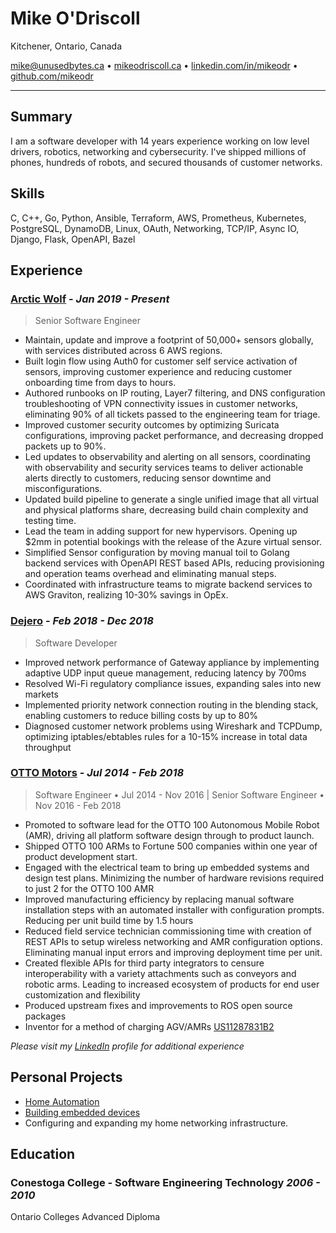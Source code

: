 # Mike O'Driscoll

Kitchener, Ontario, Canada

mike@unusedbytes.ca • [mikeodriscoll.ca](https://mikeodriscoll.ca) • [linkedin.com/in/mikeodr](https://linkedin.com/in/mikeodr) • [github.com/mikeodr](https://github.com/mikeodr)

---

## Summary

I am a software developer with 14 years experience working on low level drivers, robotics, networking and cybersecurity.
I've shipped millions of phones, hundreds of robots, and secured thousands of customer networks.

## Skills

C, C++, Go, Python, Ansible, Terraform, AWS, Prometheus, Kubernetes, PostgreSQL, DynamoDB, Linux, OAuth, Networking, TCP/IP, Async IO, Django, Flask, OpenAPI, Bazel

## Experience

### [**Arctic Wolf**](https://arcticwolf.com) - _Jan 2019 - Present_

> Senior Software Engineer

- Maintain, update and improve a footprint of 50,000+ sensors globally, with services distributed across 6 AWS regions.
- Built login flow using Auth0 for customer self service activation of sensors, improving customer experience and reducing customer onboarding time from days to hours.
- Authored runbooks on IP routing, Layer7 filtering, and DNS configuration troubleshooting of VPN connectivity issues in customer networks, eliminating 90% of all tickets passed to the engineering team for triage.
- Improved customer security outcomes by optimizing Suricata configurations, improving packet performance, and decreasing dropped packets up to 90%.
- Led updates to observability and alerting on all sensors, coordinating with observability and security services teams to deliver actionable alerts directly to customers, reducing sensor downtime and misconfigurations.
- Updated build pipeline to generate a single unified image that all virtual and physical platforms share, decreasing build chain complexity and testing time.
- Lead the team in adding support for new hypervisors. Opening up $2mm in potential bookings with the release of the Azure virtual sensor.
- Simplified Sensor configuration by moving manual toil to Golang backend services with OpenAPI REST based APIs, reducing provisioning and operation teams overhead and eliminating manual steps.
- Coordinated with infrastructure teams to migrate backend services to AWS Graviton, realizing 10-30% savings in OpEx.

### [**Dejero**](https://www.dejero.com/products/gateway) - _Feb 2018 - Dec 2018_

> Software Developer

- Improved network performance of Gateway appliance by implementing adaptive UDP input queue management, reducing latency by 700ms
- Resolved Wi-Fi regulatory compliance issues, expanding sales into new markets
- Implemented priority network connection routing in the blending stack, enabling customers to reduce billing costs by up to 80%
- Diagnosed customer network problems using Wireshark and TCPDump, optimizing iptables/ebtables rules for a 10-15% increase in total data throughput

### [**OTTO Motors**](https://ottomotors.com/) - _Jul 2014 - Feb 2018_

> Software Engineer • Jul 2014 - Nov 2016 | Senior Software Engineer • Nov 2016 - Feb 2018


- Promoted to software lead for the OTTO 100 Autonomous Mobile Robot (AMR), driving all platform software design through to product launch.
- Shipped OTTO 100 ARMs to Fortune 500 companies within one year of product development start.
- Engaged with the electrical team to bring up embedded systems and design test plans. Minimizing the number of hardware revisions required to just 2 for the OTTO 100 AMR
- Improved manufacturing efficiency by replacing manual software installation steps with an automated installer with configuration prompts. Reducing per unit build time by 1.5 hours
- Reduced field service technician commissioning time with creation of REST APIs to setup wireless networking and AMR configuration options. Eliminating manual input errors and improving deployment time per unit.
- Created flexible APIs for third party integrators to censure interoperability with a variety attachments such as conveyors and robotic arms. Leading to increased ecosystem of products for end user customization and flexibility
- Produced upstream fixes and improvements to ROS open source packages
- Inventor for a method of charging AGV/AMRs [US11287831B2](https://patents.google.com/patent/US11287831B2/en)


_Please visit my [LinkedIn](https://linkedin.com/in/mikeodr) profile for additional experience_

## Personal Projects

- [Home Automation](https://mikeodriscoll.ca/posts/hasspodcast/)
- [Building embedded devices](https://github.com/mikeodr/ESPHome-Configs/)
- Configuring and expanding my home networking infrastructure.

## Education

### Conestoga College - **Software Engineering Technology** _2006 - 2010_

Ontario Colleges Advanced Diploma
